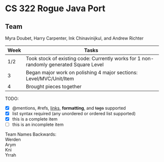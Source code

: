 # CS 322 Rogue Java Port
## Team
Myra Doubet, Harry Carpenter, Ink Chinavinijkul, and Andrew Richter

Week | Tasks
------------ | -------------
1/2 | Took stock of existing code: Currently works for 1 non-randomly generated Square Level
3 | Began major work on polishing 4 major sections: Level/MVC/Unit/Item
4 | Brought pieces together

TODO:
- [x] @mentions, #refs, [links](), **formatting**, and <del>tags</del> supported
- [x] list syntax required (any unordered or ordered list supported)
- [x] this is a complete item
- [ ] this is an incomplete item

Team Names Backwards:  
Werden  
Arym  
Kni  
Yrrah  
